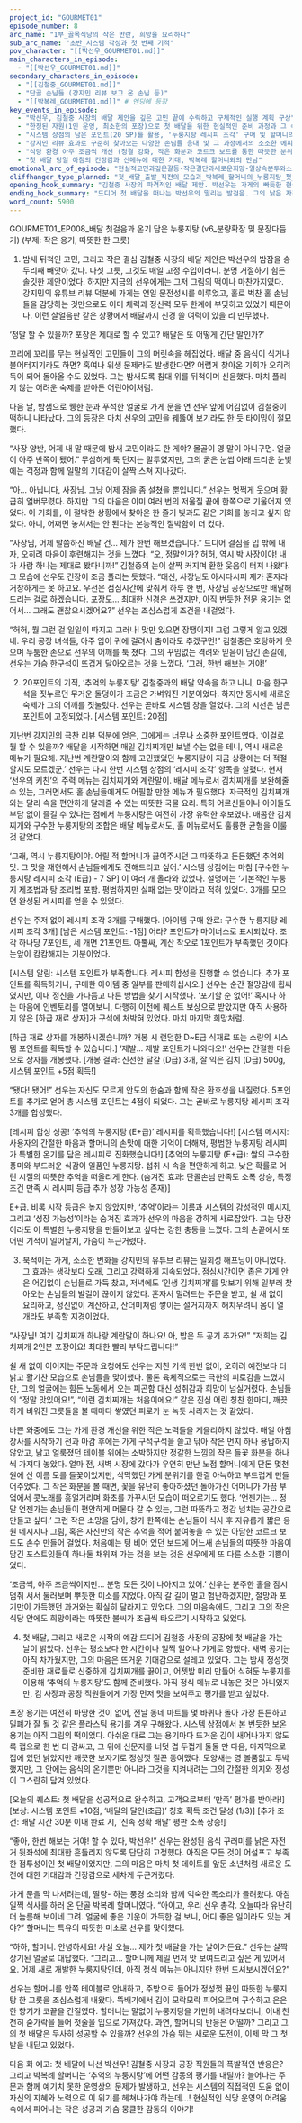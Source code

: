 ```yaml
---
project_id: "GOURMET01"
episode_number: 8
arc_name: "1부_골목식당의 작은 반란, 희망을 요리하다"
sub_arc_name: "초반_시스템 각성과 첫 번째 기적"
pov_character: "[[박선우_GOURMET01.md]]"
main_characters_in_episode:
  - "[[박선우_GOURMET01.md]]"
secondary_characters_in_episode:
  - "[[김철중_GOURMET01.md]]"
  - "단골 손님들 (강지민 리뷰 보고 온 손님 등)"
  - "[[박복례_GOURMET01.md]]" # 엔딩에 등장
key_events_in_episode:
  - "박선우, 김철중 사장의 배달 제안을 깊은 고민 끝에 수락하고 구체적인 실행 계획 구상"
  - "한정된 자원(1인 운영, 최소한의 포장)으로 첫 배달을 위한 현실적인 준비 과정과 그 속에서의 어려움"
  - "시스템 상점의 남은 포인트(20 SP)를 활용, '누룽지탕 레시피 조각' 구매 및 할머니의 추억이 담긴 '추억의 누룽지탕(E+급)' 개발 성공"
  - "강지민 리뷰 효과로 꾸준히 찾아오는 다양한 손님들 응대 및 그 과정에서의 소소한 에피소드와 단골 확보 노력"
  - "식당 환경 아주 조금씩 개선 (청결 강화, 작은 화분과 코르크 보드를 통한 따뜻한 분위기 조성)"
  - "첫 배달 당일 아침의 긴장감과 신메뉴에 대한 기대, 박복례 할머니와의 만남"
emotional_arc_of_episode: "현실적고민과깊은갈등-작은결단과새로운희망-일상속분투와소소한성취-새로운도전에대한설렘과긴장"
cliffhanger_type_planned: "첫_배달_출발_직전의_모습과_박복례_할머니의_누룽지탕_첫_시식_직전의_교차_편집"
opening_hook_summary: "김철중 사장의 파격적인 배달 제안. 박선우는 가게의 빠듯한 현실과 놓칠 수 없는 기회 사이에서 밤새도록 번민한다. 그의 손에 남은 시스템 포인트는 단 20점. 이 절박한 상황에서 그는 어떤 선택을 내릴 것인가?"
ending_hook_summary: "드디어 첫 배달을 떠나는 박선우의 떨리는 발걸음. 그의 낡은 자전거에는 정성껏 만든 김치찌개와 함께, 할머니의 추억이 담긴 신메뉴 '추억의 누룽지탕'이 실려있다. 한편, 가게에서는 박복례 할머니가 그의 누룽지탕 첫 숟갈을 뜨려 하는데… 과연 두근거리는 첫 도전의 결과는?"
word_count: 5900
---
```


GOURMET01_EP008_배달 첫걸음과 온기 담은 누룽지탕 (v6_분량확장 및 문장다듬기)
(부제: 작은 용기, 따뜻한 한 그릇)

1. 밤새 뒤척인 고민, 그리고 작은 결심
김철중 사장의 배달 제안은 박선우의 밤잠을 송두리째 빼앗아 갔다. 다섯 그릇, 그것도 매일 고정 수입이라니. 분명 거절하기 힘든 솔깃한 제안이었다. 하지만 지금의 선우에게는 그저 그림의 떡이나 마찬가지였다. 강지민의 유튜브 리뷰 덕분에 가게는 연일 문전성시를 이루었고, 홀로 벅찬 홀 손님들을 감당하는 것만으로도 이미 체력과 정신력 모두 한계에 부딪히고 있었기 때문이다. 이런 살얼음판 같은 상황에서 배달까지 신경 쓸 여력이 있을 리 만무했다.

‘정말 할 수 있을까? 포장은 제대로 할 수 있고? 배달은 또 어떻게 간단 말인가?’

꼬리에 꼬리를 무는 현실적인 고민들이 그의 머릿속을 헤집었다. 배달 중 음식이 식거나 불어터지기라도 하면? 혹여나 위생 문제라도 발생한다면? 어렵게 찾아온 기회가 오히려 독이 되어 돌아올 수도 있었다. 그는 밤새도록 침대 위를 뒤척이며 신음했다. 마치 풀리지 않는 어려운 숙제를 받아든 어린아이처럼.

다음 날, 밤샘으로 퀭한 눈과 푸석한 얼굴로 가게 문을 연 선우 앞에 어김없이 김철중이 떡하니 나타났다. 그의 등장은 마치 선우의 고민을 꿰뚫어 보기라도 한 듯 타이밍이 절묘했다.

“사장 양반, 어제 내 말 때문에 밤새 고민이라도 한 게야? 몰골이 영 말이 아니구먼. 얼굴이 아주 반쪽이 됐어.”
무심하게 툭 던지는 말투였지만, 그의 굵은 눈썹 아래 드리운 눈빛에는 걱정과 함께 일말의 기대감이 살짝 스쳐 지나갔다.

“아… 아닙니다, 사장님. 그냥 어제 잠을 좀 설쳤을 뿐입니다.”
선우는 멋쩍게 웃으며 황급히 얼버무렸다. 하지만 그의 마음은 이미 여러 번의 저울질 끝에 한쪽으로 기울어져 있었다. 이 기회를, 이 절박한 상황에서 찾아온 한 줄기 빛과도 같은 기회를 놓치고 싶지 않았다. 아니, 어쩌면 놓쳐서는 안 된다는 본능적인 절박함이 더 컸다.

“사장님, 어제 말씀하신 배달 건… 제가 한번 해보겠습니다.”
드디어 결심을 입 밖에 내자, 오히려 마음이 후련해지는 것을 느꼈다.
“오, 정말인가? 허허, 역시 박 사장이야! 내가 사람 하나는 제대로 봤다니까!”
김철중의 눈이 살짝 커지며 환한 웃음이 터져 나왔다. 그 모습에 선우도 긴장이 조금 풀리는 듯했다.
“대신, 사장님도 아시다시피 제가 혼자라 거창하게는 못 하고요. 우선은 점심시간에 맞춰서 하루 한 번, 사장님 공장으로만 배달해드리는 걸로 하겠습니다. 포장도… 최대한 신경은 쓰겠지만, 아직 번듯한 전문 용기는 없어서… 그래도 괜찮으시겠어요?”
선우는 조심스럽게 조건을 내걸었다.

“허허, 뭘 그런 걸 일일이 따지고 그러나! 맛만 있으면 장땡이지! 그럼 그렇게 알고 있겠네. 우리 공장 녀석들, 아주 입이 귀에 걸려서 춤이라도 추겠구먼!”
김철중은 호탕하게 웃으며 두툼한 손으로 선우의 어깨를 툭 쳤다. 그의 꾸밈없는 격려와 믿음이 담긴 손길에, 선우는 가슴 한구석이 뜨겁게 달아오르는 것을 느꼈다. ‘그래, 한번 해보는 거야!’

2. 20포인트의 기적, ‘추억의 누룽지탕’
김철중과의 배달 약속을 하고 나니, 마음 한구석을 짓누르던 무거운 돌덩이가 조금은 가벼워진 기분이었다. 하지만 동시에 새로운 숙제가 그의 어깨를 짓눌렀다. 선우는 곧바로 시스템 창을 열었다. 그의 시선은 남은 포인트에 고정되었다.
[시스템 포인트: 20점]

지난번 강지민의 극찬 리뷰 덕분에 얻은, 그에게는 너무나 소중한 포인트였다.
‘이걸로 뭘 할 수 있을까? 배달을 시작하면 매일 김치찌개만 보낼 수는 없을 테니, 역시 새로운 메뉴가 필요해. 지난번 계란말이와 함께 고민했었던 누룽지탕이 지금 상황에는 더 적절할지도 모르겠군.’
선우는 다시 한번 시스템 상점의 ‘레시피 조각’ 항목을 살폈다. 현재 ‘선우의 키친’의 주력 메뉴는 김치찌개와 계란말이. 배달 메뉴로서 김치찌개를 보완해줄 수 있는, 그러면서도 홀 손님들에게도 어필할 만한 메뉴가 필요했다. 자극적인 김치찌개와는 달리 속을 편안하게 달래줄 수 있는 따뜻한 국물 요리. 특히 어르신들이나 아이들도 부담 없이 즐길 수 있다는 점에서 누룽지탕은 여전히 가장 유력한 후보였다. 매콤한 김치찌개와 구수한 누룽지탕의 조합은 배달 메뉴로서도, 홀 메뉴로서도 훌륭한 균형을 이룰 것 같았다.

‘그래, 역시 누룽지탕이야. 어릴 적 할머니가 끓여주시던 그 따뜻하고 든든했던 추억의 맛. 그 맛을 재현해서 손님들에게도 전해드리고 싶어.’
시스템 상점에는 마침 [구수한 누룽지탕 레시피 조각 (E급) - 7 SP] 이 여러 개 올라와 있었다. 설명에는 ‘기본적인 누룽지 제조법과 탕 조리법 포함. 평범하지만 실패 없는 맛’이라고 적혀 있었다. 3개를 모으면 완성된 레시피를 얻을 수 있었다.

선우는 주저 없이 레시피 조각 3개를 구매했다.
[아이템 구매 완료: 구수한 누룽지탕 레시피 조각 3개]
[남은 시스템 포인트: -1점]
어라? 포인트가 마이너스로 표시되었다. 조각 하나당 7포인트, 세 개면 21포인트. 아뿔싸, 계산 착오로 1포인트가 부족했던 것이다. 눈앞이 캄캄해지는 기분이었다.

[시스템 알림: 시스템 포인트가 부족합니다. 레시피 합성을 진행할 수 없습니다. 추가 포인트를 획득하거나, 구매한 아이템 중 일부를 판매하십시오.]
선우는 순간 절망감에 휩싸였지만, 이내 정신을 가다듬고 다른 방법을 찾기 시작했다. ‘포기할 순 없어!’ 혹시나 하는 마음에 인벤토리를 열어보니, 다행히 이전에 퀘스트 보상으로 받았지만 아직 사용하지 않은 [하급 재료 상자]가 구석에 처박혀 있었다. 마치 마지막 희망처럼.

[하급 재료 상자를 개봉하시겠습니까? 개봉 시 랜덤한 D~E급 식재료 또는 소량의 시스템 포인트를 획득할 수 있습니다.]
‘제발… 제발 포인트가 나와다오!’
선우는 간절한 마음으로 상자를 개봉했다.
[개봉 결과: 신선한 달걀 (D급) 3개, 잘 익은 김치 (D급) 500g, 시스템 포인트 +5점 획득!]

“됐다! 됐어!”
선우는 자신도 모르게 안도의 한숨과 함께 작은 환호성을 내질렀다. 5포인트를 추가로 얻어 총 시스템 포인트는 4점이 되었다. 그는 곧바로 누룽지탕 레시피 조각 3개를 합성했다.

[레시피 합성 성공! ‘추억의 누룽지탕 (E+급)’ 레시피를 획득했습니다!]
[시스템 메시지: 사용자의 간절한 마음과 할머니의 손맛에 대한 기억이 더해져, 평범한 누룽지탕 레시피가 특별한 온기를 담은 레시피로 진화했습니다!]
[추억의 누룽지탕 (E+급): 쌀의 구수한 풍미와 부드러운 식감이 일품인 누룽지탕. 섭취 시 속을 편안하게 하고, 낮은 확률로 어린 시절의 따뜻한 추억을 떠올리게 한다. (숨겨진 효과: 단골손님 만족도 소폭 상승, 특정 조건 만족 시 레시피 등급 추가 성장 가능성 존재)]

E+급. 비록 시작 등급은 높지 않았지만, ‘추억’이라는 이름과 시스템의 감성적인 메시지, 그리고 ‘성장 가능성’이라는 숨겨진 효과가 선우의 마음을 강하게 사로잡았다. 그는 당장이라도 이 특별한 누룽지탕을 만들어보고 싶다는 강한 충동을 느꼈다. 그의 손끝에서 또 어떤 기적이 일어날지, 가슴이 두근거렸다.

3. 북적이는 가게, 소소한 변화들
강지민의 유튜브 리뷰는 일회성 해프닝이 아니었다. 그 효과는 생각보다 오래, 그리고 강력하게 지속되었다. 점심시간이면 좁은 가게 안은 어김없이 손님들로 가득 찼고, 저녁에도 ‘인생 김치찌개’를 맛보기 위해 일부러 찾아오는 손님들의 발길이 끊이지 않았다. 혼자서 밀려드는 주문을 받고, 쉴 새 없이 요리하고, 정신없이 계산하고, 산더미처럼 쌓이는 설거지까지 해치우려니 몸이 열 개라도 부족할 지경이었다.

“사장님! 여기 김치찌개 하나랑 계란말이 하나요! 아, 밥은 두 공기 추가요!”
“저희는 김치찌개 2인분 포장이요! 최대한 빨리 부탁드립니다!”

쉴 새 없이 이어지는 주문과 요청에도 선우는 지친 기색 한번 없이, 오히려 예전보다 더 밝고 활기찬 모습으로 손님들을 맞이했다. 물론 육체적으로는 극한의 피로감을 느꼈지만, 그의 얼굴에는 힘든 노동에서 오는 피곤함 대신 성취감과 희망이 넘실거렸다. 손님들의 “정말 맛있어요!”, “이런 김치찌개는 처음이에요!” 같은 진심 어린 칭찬 한마디, 깨끗하게 비워진 그릇들을 볼 때마다 쌓였던 피로가 눈 녹듯 사라지는 것 같았다.

바쁜 와중에도 그는 가게 환경 개선을 위한 작은 노력들을 게을리하지 않았다. 매일 아침 장사를 시작하기 전과 마감 후에는 가게 구석구석을 쓸고 닦아 작은 먼지 하나 용납하지 않았고, 낡고 얼룩졌던 테이블 위에는 소박하지만 정갈한 느낌의 작은 들꽃 화분을 하나씩 가져다 놓았다. 얼마 전, 새벽 시장에 갔다가 우연히 만난 노점 할머니에게 단돈 몇천 원에 산 이름 모를 들꽃이었지만, 삭막했던 가게 분위기를 한결 아늑하고 부드럽게 만들어주었다. 그 작은 화분을 볼 때면, 꽃을 유난히 좋아하셨던 돌아가신 어머니가 가끔 부엌에서 콧노래를 흥얼거리며 화초를 가꾸시던 모습이 떠오르기도 했다. ‘언젠가는… 정말 언젠가는 손님들이 편안하게 머물다 갈 수 있는, 그런 따뜻하고 정감 넘치는 공간으로 만들고 싶다.’ 그런 작은 소망을 담아, 창가 한쪽에는 손님들이 식사 후 자유롭게 짧은 응원 메시지나 그림, 혹은 자신만의 작은 추억을 적어 붙여놓을 수 있는 아담한 코르크 보드도 손수 만들어 걸었다. 처음에는 텅 비어 있던 보드에 어느새 손님들의 따뜻한 마음이 담긴 포스트잇들이 하나둘 채워져 가는 것을 보는 것은 선우에게 또 다른 소소한 기쁨이었다.

‘조금씩, 아주 조금씩이지만… 분명 모든 것이 나아지고 있어.’
선우는 분주한 홀을 잠시 멈춰 서서 둘러보며 뿌듯한 미소를 지었다. 아직 갈 길이 멀고 험난하겠지만, 절망과 포기만이 가득했던 과거와는 확실히 달라지고 있었다. 그의 마음속에도, 그리고 그의 작은 식당 안에도 희망이라는 따뜻한 불씨가 조금씩 타오르기 시작하고 있었다.

4. 첫 배달, 그리고 새로운 시작의 예감
드디어 김철중 사장의 공장에 첫 배달을 가는 날이 밝았다. 선우는 평소보다 한 시간이나 일찍 일어나 가게로 향했다. 새벽 공기는 아직 차가웠지만, 그의 마음은 뜨거운 기대감으로 설레고 있었다. 그는 밤새 정성껏 준비한 재료들로 신중하게 김치찌개를 끓이고, 어젯밤 미리 만들어 식혀둔 누룽지를 이용해 ‘추억의 누룽지탕’도 함께 준비했다. 아직 정식 메뉴로 내놓은 것은 아니었지만, 김 사장과 공장 직원들에게 가장 먼저 맛을 보여주고 평가를 받고 싶었다.

포장 용기는 여전히 마땅한 것이 없어, 전날 동네 마트를 몇 바퀴나 돌아 가장 튼튼하고 밀폐가 잘 될 것 같은 플라스틱 용기를 겨우 구해왔다. 시스템 상점에서 본 번듯한 보온 용기는 아직 그림의 떡이었다. 아쉬운 대로 그는 용기마다 뜨거운 김이 새어나가지 않도록 랩으로 한 번 더 감싸고, 그 위에 신문지를 너덧 겹 두껍게 둘둘 만 다음, 마지막으로 집에 있던 낡았지만 깨끗한 보자기로 정성껏 질끈 동여맸다. 모양새는 영 볼품없고 투박했지만, 그 안에는 음식의 온기뿐만 아니라 그것을 지켜내려는 그의 간절한 의지와 정성이 고스란히 담겨 있었다.

[오늘의 퀘스트: 첫 배달을 성공적으로 완수하고, 고객으로부터 ‘만족’ 평가를 받아라!]
[보상: 시스템 포인트 +10점, ‘배달의 달인(초급)’ 칭호 획득 조건 달성 (1/3)]
[추가 조건: 배달 시간 30분 이내 완료 시, ‘신속 정확 배달’ 평판 소폭 상승!]

“좋아, 한번 해보는 거야! 할 수 있다, 박선우!”
선우는 완성된 음식 꾸러미를 낡은 자전거 뒷좌석에 최대한 흔들리지 않도록 단단히 고정했다. 아직은 모든 것이 어설프고 부족한 점투성이인 첫 배달이었지만, 그의 마음은 마치 첫 데이트를 앞둔 소년처럼 새로운 도전에 대한 기대감과 긴장감으로 세차게 두근거렸다.

가게 문을 막 나서려는데, 딸랑- 하는 풍경 소리와 함께 익숙한 목소리가 들려왔다. 아침 일찍 식사를 하러 온 단골 박복례 할머니였다.
“아이고, 우리 선우 총각. 오늘따라 유난히 더 늠름해 보이네 그려. 얼굴에 좋은 기운이 가득한 걸 보니, 어디 좋은 일이라도 있는 게야?”
할머니는 특유의 따뜻한 미소로 선우를 맞이했다.

“하하, 할머니. 안녕하세요! 사실 오늘… 제가 첫 배달을 가는 날이거든요.” 선우는 살짝 상기된 얼굴로 대답했다. “그리고… 할머니께 제일 먼저 맛 보여드리고 싶은 게 있어서요. 어제 새로 개발한 누룽지탕인데, 아직 정식 메뉴는 아니지만 한번 드셔보시겠어요?”

선우는 할머니를 안쪽 테이블로 안내하고, 주방으로 들어가 정성껏 끓인 따뜻한 누룽지탕 한 그릇을 조심스럽게 내왔다. 뚝배기에서 김이 모락모락 피어오르며 구수하고 은은한 향기가 코끝을 간질였다. 할머니는 말없이 누룽지탕을 가만히 내려다보더니, 이내 천천히 숟가락을 들어 첫술을 입으로 가져갔다. 과연, 할머니의 반응은 어떨까? 그리고 그의 첫 배달은 무사히 성공할 수 있을까? 선우의 가슴 뛰는 새로운 도전이, 이제 막 그 첫발을 내딛고 있었다.

다음 화 예고:
첫 배달에 나선 박선우! 김철중 사장과 공장 직원들의 폭발적인 반응은? 그리고 박복례 할머니는 ‘추억의 누룽지탕’에 어떤 감동의 평가를 내릴까? 늘어나는 주문과 함께 예기치 못한 운영상의 문제가 발생하고, 선우는 시스템의 직접적인 도움 없이 자신의 지혜와 노력으로 이 위기를 헤쳐나가야 하는데…! 현실적인 식당 운영의 어려움 속에서 피어나는 작은 성공과 가슴 뭉클한 감동의 이야기!
